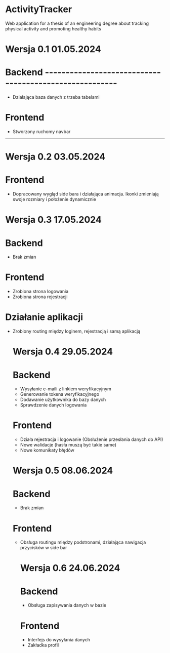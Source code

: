 # ActivityTracker
Web application for a thesis of an engineering degree about tracking physical activity and promoting healthy habits

# Wersja 0.1 01.05.2024
# Backend -------------------------------------------------------
- Działająca baza danych z trzeba tabelami
# Frontend
- Stworzony ruchomy navbar
- ----------------------------------------------------------------------

# Wersja 0.2 03.05.2024
# Frontend
- Dopracowany wygląd side bara i działająca animacja. Ikonki zmieniają swoje rozmiary i położenie dynamicznie

# Wersja 0.3 17.05.2024
# Backend
- Brak zmian
# Frontend
- Zrobiona strona logowania
- Zrobiona strona rejestracji
# Działanie aplikacji
- Zrobiony routing między loginem, rejestracją i samą aplikacją

  # Wersja 0.4 29.05.2024
  # Backend
  - Wysyłanie e-maili z linkiem weryfikacyjnym
  - Generowanie tokena weryfikacyjnego
  - Dodawanie użytkownika do bazy danych
  - Sprawdzenie danych logowania
  # Frontend
  - Działa rejestracja i logowanie (Obsłużenie przesłania danych do API)
  - Nowe walidacje (hasła muszą być takie same)
  - Nowe komunikaty błędów

   # Wersja 0.5 08.06.2024
  # Backend
  - Brak zmian
  # Frontend
  - Obsługa routingu między podstronami, działająca nawigacja przycisków w side bar
 
    # Wersja 0.6 24.06.2024
    # Backend
    - Obsługa zapisywania danych w bazie
    # Frontend
    - Interfejs do wysyłania danych
    - Zakładka profil
